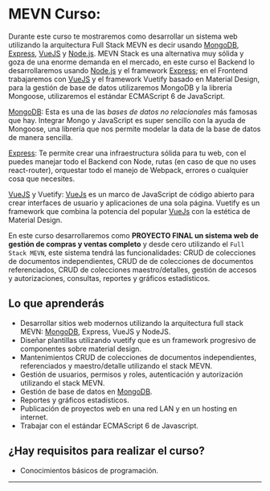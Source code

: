 # MEVN Curso:

Durante este curso te mostraremos como desarrollar un sistema web utilizando la arquitectura Full Stack MEVN es decir usando [MongoDB][MongoDB], [Express][ExpressJS], [VueJS][VueJS] y [Node.js][Node.js]. MEVN Stack es una alternativa muy sólida y goza de una enorme demanda en el mercado, en este curso el Backend lo desarrollaremos usando [Node.js][Node.js] y el framework [Express][ExpressJS]; en el Frontend trabajaremos con [VueJS][VueJS]  y el framework Vuetify basado en Material Design, para la gestión de base de datos utilizaremos MongoDB y la librería Mongoose, utilizaremos el estándar  ECMAScript 6 de JavaScript.

[MongoDB][MongoDB]: Esta es una de las _bases de datos no relacionales_ más famosas que hay. Integrar Mongo y JavaScript es super sencillo con la ayuda de Mongoose, una librería que nos permite modelar la data de la base de datos de manera sencilla.

[Express][ExpressJS]: Te permite crear una infraestructura sólida para tu web, con el puedes manejar todo el Backend con Node, rutas (en caso de que no uses react-router), orquestar todo el manejo de Webpack, errores o cualquier cosa que necesites.

[VueJS][VueJS] y Vuetify: [VueJs][VueJS] es un marco de JavaScript de código abierto para crear interfaces de usuario y aplicaciones de una sola página. Vuetify es un framework que combina la potencia del popular [VueJs][VueJS] con la estética de Material Design.

En este curso desarrollaremos como **PROYECTO FINAL un sistema web de gestión de compras y ventas completo** y desde cero utilizando el `Full Stack MEVN`, este sistema tendrá las funcionalidades: CRUD de colecciones de documentos independientes, CRUD de de colecciones de documentos referenciados, CRUD de colecciones maestro/detalles, gestión de accesos y autorizaciones, consultas, reportes y gráficos estadísticos.

## Lo que aprenderás

* Desarrollar sitios web modernos utilizando la arquitectura full stack MEVN: [MongoDB][MongoDB], Express, VueJS y NodeJS.
* Diseñar plantillas utilizando vuetify que es un framework progresivo de componentes sobre material design.
* Mantenimientos CRUD de colecciones de documentos independientes, referenciados y maestro/detalle utilizando el stack MEVN.
* Gestión de usuarios, permisos y roles, autenticación y autorización utilizando el stack MEVN.
* Gestión de base de datos en [MongoDB][MongoDB].
* Reportes y gráficos estadísticos.
* Publicación de proyectos web en una red LAN y en un hosting en internet.
* Trabajar con el estándar ECMAScript 6 de Javascript.

## ¿Hay requisitos para realizar el curso?
* Conocimientos básicos de programación.

---

[MongoDB]: https://www.mongodb.com/
[VueJS]: https://vuejs.org
[ExpressJS]: https://expressjs.org
[Node.js]: https://nodejs.org